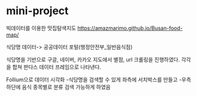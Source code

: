 # mini-project

빅데이터를 이용한 맛집탐색지도
https://amazmarimo.github.io/Busan-food-map/

식당명 데이터-> 공공데이터 포털(행정안전부_일반음식점)

식당명을 기반으로 구글, 네이버, 카카오 지도에서 별점, url 크롤링을 진행하였다.
각각을 합쳐 판다스 데이터 프레임으로 나타낸다.

Follium으로 데이터 시각화
-식당명을 검색할 수 있게 좌측에 서치박스를 만들고
-우측 하단에 음식 종목별로 분류 검색 가능하게 하였음
